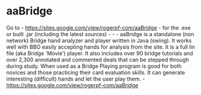 aaBridge
========

Go to - https://sites.google.com/view/rogerpf-com/aaBridge - for the .exe or built .jar  (including the latest sources) - - - aaBridge is a standalone (non network) Bridge hand analyzer and player written in Java (swing).  It works well with BBO easily accepting hands for analysis from the site. It is a full lin file (aka Bridge 'Movie') player.  It also includes over 90 bridge tutorials and over 2,300 annotated and commented deals that can be stepped through during study.  When used as a Bridge Playing program is good for both novices and those practicing their card evaluation skills.  It can generate interesting (difficult) hands and let the user play them.  -  https://sites.google.com/view/rogerpf-com/aaBridge
